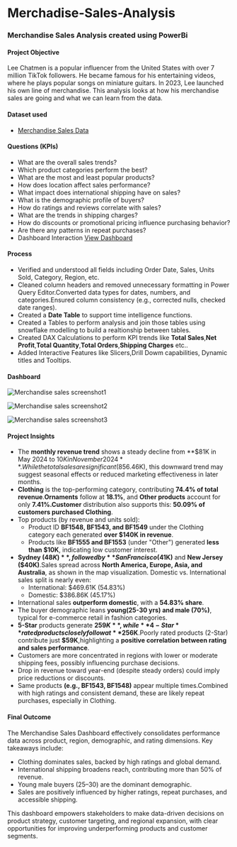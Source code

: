# Merchadise-Sales-Analysis
### Merchandise Sales Analysis created using PowerBi

#### Project Objective
Lee Chatmen is a popular influencer from the United States with over 7 million TikTok followers. He became famous for his entertaining videos, where he plays popular songs on miniature guitars. In 2023, Lee launched his own line of merchandise. This analysis looks at how his merchandise sales are going and what we can learn from the data.

#### Dataset used

- <a href="https://github.com/siva151988/Merchadise-Sales-Analysis/blob/main/Onyx%20Data%20-DataDNA%20Dataset%20Challenge%20-%20Merchandise%20Sales%20Dataset%20-%20January%202025.xlsx">Merchandise Sales Data</a>

#### Questions (KPIs)
-	What are the overall sales trends?
-	Which product categories perform the best?
-	What are the most and least popular products?
-	How does location affect sales performance?
-	What impact does international shipping have on sales?
-	What is the demographic profile of buyers?
-	How do ratings and reviews correlate with sales?
-	What are the trends in shipping charges?
-	How do discounts or promotional pricing influence purchasing behavior?
-	Are there any patterns in repeat purchases?
-	Dashboard Interaction <a href="https://github.com/siva151988/Merchadise-Sales-Analysis/blob/main/Merchandise%20sales1.pbix">View Dashboard</a>

#### Process
- Verified and understood all fields including Order Date, Sales, Units Sold, Category, Region, etc.
- Cleaned column headers and removed unnecessary formatting in Power Query Editor.Converted data types for dates, numbers, and categories.Ensured column consistency (e.g., corrected nulls, checked date ranges).
- Created a **Date Table** to support time intelligence functions.
- Created a Tables to perform analysis and join those tables using snowflake modelling to build a realtionship between tables.
- Created DAX Calculations to perform KPI trends like **Total Sales**,**Net Profit**,**Total Quantity**,**Total Orders**,**Shipping Charges** etc..
- Added Interactive Features like Slicers,Drill Dowm capabilities, Dynamic titles and Tooltips.

#### Dashboard
![Merchandise sales screenshot1](https://github.com/user-attachments/assets/8a34330a-c6c2-47fc-a126-6815ca0e414f)

![Merchandise sales screenshot2](https://github.com/user-attachments/assets/f65021ab-bfcb-4672-ba7a-791f790118e0)

![Merchandise sales screenshot3](https://github.com/user-attachments/assets/79e47bad-5bcc-4da0-92c2-a740a510efab)

#### Project Insights
- The **monthly revenue trend** shows a steady decline from **$81K in May 2024 to $10K in November 2024**.While the total sales are significant ($856.46K), this downward trend may suggest seasonal effects or reduced marketing effectiveness in later months.
- **Clothing** is the top-performing category, contributing **74.4% of total revenue**.**Ornaments** follow at **18.1%**, and **Other products** account for only **7.41%.Customer** distribution also supports this: **50.09% of customers purchased Clothing**.
- Top products (by revenue and units sold):
  - Product ID **BF1548, BF1543, and BF1549** under the Clothing category each generated **over $140K in revenue**.
  - Products like **BF1555 and BF1553** (under "Other") generated **less than $10K**, indicating low customer interest.
- **Sydney ($48K)**, followed by **San Francisco ($41K)** and **New Jersey ($40K)**.Sales spread across **North America, Europe, Asia, and Australia**, as shown in the map visualization. Domestic vs. International sales split is nearly even:
    - International: $469.61K (54.83%)
    - Domestic: $386.86K (45.17%)
- International sales **outperform domestic**, with a **54.83% share**.
- The buyer demographic leans **young(25-30 yrs) and male (70%)**, typical for e-commerce retail in fashion categories.
- **5-Star** products generate **$259K**, while **4-Star** rated products closely follow at **$256K**.Poorly rated products (2-Star) contribute just **$59K**,highlighting a **positive correlation between rating and sales performance**.
- Customers are more concentrated in regions with lower or moderate shipping fees, possibly influencing purchase decisions.
- Drop in revenue toward year-end (despite steady orders) could imply price reductions or discounts.
- Same products **(e.g., BF1543, BF1548)** appear multiple times.Combined with high ratings and consistent demand, these are likely repeat purchases, especially in Clothing.

#### Final Outcome
The Merchandise Sales Dashboard effectively consolidates performance data across product, region, demographic, and rating dimensions. Key takeaways include:
- Clothing dominates sales, backed by high ratings and global demand.
- International shipping broadens reach, contributing more than 50% of revenue.
- Young male buyers (25–30) are the dominant demographic.
- Sales are positively influenced by higher ratings, repeat purchases, and accessible shipping.

This dashboard empowers stakeholders to make data-driven decisions on product strategy, customer targeting, and regional expansion, with clear opportunities for improving underperforming products and customer segments.





